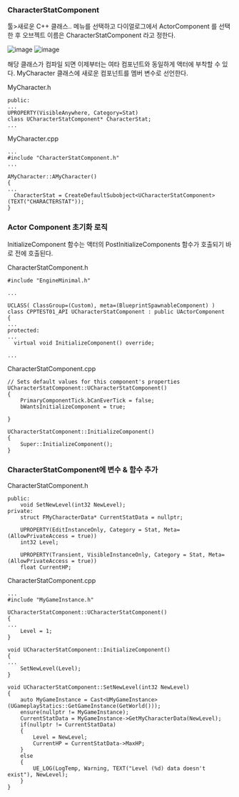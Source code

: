 ### CharacterStatComponent

툴>새로운 C++ 클래스.. 메뉴를 선택하고 다이얼로그에서 ActorComponent 를 선택한 후 오브젝트 이름은 CharacterStatComponent 라고 정한다.

![image](https://user-images.githubusercontent.com/29656900/186672608-1475078c-90ae-452d-8944-11469d6f8900.png)
![image](https://user-images.githubusercontent.com/29656900/186673296-93ba47b4-04e6-4577-aa29-b2ebfd615f35.png)


해당 클래스가 컴파일 되면 이제부터는 여타 컴포넌트와 동일하게 액터에 부착할 수 있다. MyCharacter 클래스에 새로운 컴포넌트를 멤버 변수로 선언한다.

MyCharacter.h
```
public:
...
UPROPERTY(VisibleAnywhere, Category=Stat)
class UCharacterStatComponent* CharacterStat;
...
```
MyCharacter.cpp
```
...
#include "CharacterStatComponent.h"
...

AMyCharacter::AMyCharacter()
{
...
  CharacterStat = CreateDefaultSubobject<UCharacterStatComponent>(TEXT("CHARACTERSTAT"));
}
```
### Actor Component 초기화 로직

InitializeComponent 함수는 액터의 PostInitializeComponents 함수가 호출되기 바로 전에 호출된다.

CharacterStatComponent.h
```
#include "EngineMinimal.h"

...

UCLASS( ClassGroup=(Custom), meta=(BlueprintSpawnableComponent) )
class CPPTEST01_API UCharacterStatComponent : public UActorComponent
{
...
protected:
...
  virtual void InitializeComponent() override;
  
...

```

CharacterStatComponent.cpp
```
// Sets default values for this component's properties
UCharacterStatComponent::UCharacterStatComponent()
{	
	PrimaryComponentTick.bCanEverTick = false;
  	bWantsInitializeComponent = true;

}

UCharacterStatComponent::InitializeComponent()
{
  	Super::InitializeComponent();
}

```

### CharacterStatComponent에 변수 & 함수 추가 

CharacterStatComponent.h
```
public:
	void SetNewLevel(int32 NewLevel);
private:
	struct FMyCharacterData* CurrentStatData = nullptr;
	
	UPROPERTY(EditInstanceOnly, Category = Stat, Meta=(AllowPrivateAccess = true))
	int32 Level;
	
	UPROPERTY(Transient, VisibleInstanceOnly, Category = Stat, Meta=(AllowPrivateAccess = true))
	float CurrentHP;
```
CharacterStatComponent.cpp
```
...
#include "MyGameInstance.h"

UCharacterStatComponent::UCharacterStatComponent()
{
...
	Level = 1;
}

void UCharacterStatComponent::InitializeComponent()
{
...
	SetNewLevel(Level);
}

void UCharacterStatComponent::SetNewLevel(int32 NewLevel)
{
	auto MyGameInstance = Cast<UMyGameInstance>(UGameplayStatics::GetGameInstance(GetWorld()));
	ensure(nullptr != MyGameInstance);
	CurrentStatData = MyGameInstance->GetMyCharacterData(NewLevel);
	if(nullptr != CurrentStatData)
	{
		Level = NewLevel;
		CurrentHP = CurrentStatData->MaxHP;
	}
	else
	{
		UE_LOG(LogTemp, Warning, TEXT("Level (%d) data doesn't exist"), NewLevel);
	}
}

```
